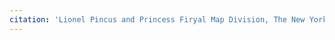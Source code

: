 ```yaml
---
citation: 'Lionel Pincus and Princess Firyal Map Division, The New York Public Library. "Atlas of Staten Island, Richmond County, New York, from official records and surveys; compiled and drawn by F. W. Beers" The New York Public Library Digital Collections. 1874. https://digitalcollections.nypl.org/items/510d47e2-0b93-a3d9-e040-e00a18064a99'
---
```

